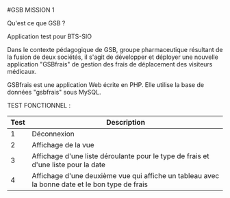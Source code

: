 #GSB MISSION 1

Qu'est ce que GSB ? 

Application test pour BTS-SIO

Dans le contexte pédagogique de GSB, groupe pharmaceutique résultant de la fusion de deux sociétés, il s'agit de développer et déployer une nouvelle application "GSBfrais" de gestion des frais de déplacement des visiteurs médicaux.

GSBfrais est une application Web écrite en PHP. Elle utilise la base de données "gsbfrais" sous MySQL.

TEST FONCTIONNEL : 

| Test  | Description |
| ------------- | ------------- |
| 1 | Déconnexion  |
| 2 | Affichage de la vue  |
| 3 | Affichage d'une liste déroulante pour le type de frais et d'une liste pour la date  |
| 4 | Affichage d'une deuxième vue qui affiche un tableau avec la bonne date et le bon type de frais |
